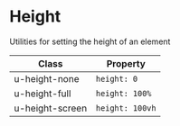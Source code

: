 # Height

Utilities for setting the height of an element

| Class           | Property        |
| --------------- | --------------- |
| u-height-none   | `height: 0`     |
| u-height-full   | `height: 100%`  |
| u-height-screen | `height: 100vh` |
